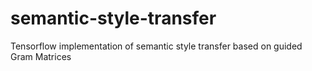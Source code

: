 # semantic-style-transfer
Tensorflow implementation of semantic style transfer based on guided Gram Matrices
